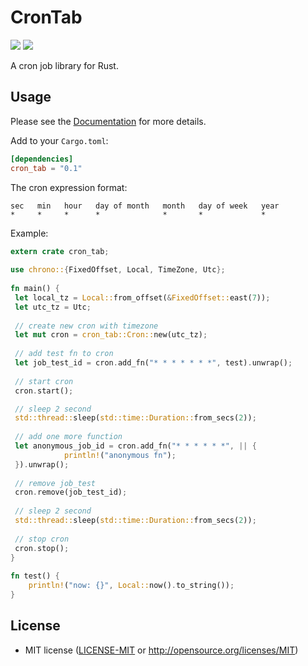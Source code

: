 
# CronTab
[![](https://docs.rs/cron_tab/badge.svg)](https://docs.rs/cron_tab) [![](https://img.shields.io/crates/v/cron_tab.svg)](https://crates.io/crates/cron_tab) 

A cron job library for Rust.

## Usage

Please see the [Documentation](https://docs.rs/cron_tab/) for more details.

Add to your `Cargo.toml`:

```toml
[dependencies]
cron_tab = "0.1"
```

The cron expression format:

```text
sec   min   hour   day of month   month   day of week   year
*     *     *      *              *       *             *
```
Example:

```rust
extern crate cron_tab;  
  
use chrono::{FixedOffset, Local, TimeZone, Utc};  
  
fn main() {  
 let local_tz = Local::from_offset(&FixedOffset::east(7));  
 let utc_tz = Utc;  
 
 // create new cron with timezone
 let mut cron = cron_tab::Cron::new(utc_tz);  
  
 // add test fn to cron
 let job_test_id = cron.add_fn("* * * * * * *", test).unwrap();  
  
 // start cron
 cron.start();  

 // sleep 2 second
 std::thread::sleep(std::time::Duration::from_secs(2));
 
 // add one more function
 let anonymous_job_id = cron.add_fn("* * * * * *", || {  
            println!("anonymous fn");  
 }).unwrap();  
  
 // remove job_test  
 cron.remove(job_test_id);  
  
 // sleep 2 second
 std::thread::sleep(std::time::Duration::from_secs(2));
  
 // stop cron  
 cron.stop();  
}  
  
fn test() {  
    println!("now: {}", Local::now().to_string());  
}
```

## License
 * MIT license ([LICENSE-MIT](LICENSE-MIT) or
   http://opensource.org/licenses/MIT)
